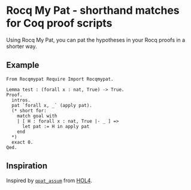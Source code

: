 # Rocq My Pat - shorthand matches for Coq proof scripts

Using Rocq My Pat, you can pat the hypotheses in your Rocq proofs in a shorter way.

## Example

```coq
From Rocqmypat Require Import Rocqmypat.

Lemma test : (forall x : nat, True) -> True.
Proof.
  intros.
  pat `forall x, _` (apply pat).
  (* short for:
    match goal with
    | [ H : forall x : nat, True |- _ ] =>
      let pat := H in apply pat
    end
  *)
  exact 0.
Qed.
```

## Inspiration

Inspired by [`qpat_assum`](https://hol-theorem-prover.org/cheatsheet.html#assumption-management) from [HOL4](https://hol-theorem-prover.org/).
